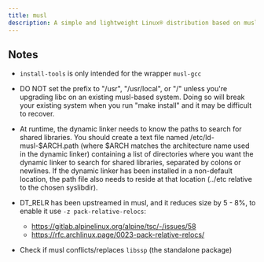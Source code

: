 ```yaml
---
title: musl
description: A simple and lightweight Linux® distribution based on musl libc and toybox
---
```


## Notes
- `install-tools` is only intended for the wrapper `musl-gcc`
- DO NOT set the prefix to "/usr", "/usr/local", or "/" unless you're upgrading libc on an existing musl-based system. Doing so will break your existing system when you run "make install" and it may be difficult to recover.
- At runtime, the dynamic linker needs to know the paths to search for shared libraries. You should create a text file named /etc/ld-musl-$ARCH.path (where $ARCH matches the architecture name used in the dynamic linker) containing a list of directories where you want the dynamic linker to search for shared libraries, separated by colons or newlines. If the dynamic linker has been installed in a non-default location, the path file also needs to reside at that location (../etc relative to the chosen syslibdir).
- DT_RELR has been upstreamed in musl, and it reduces size by 5 - 8%, to enable it use `-z pack-relative-relocs`:
  - https://gitlab.alpinelinux.org/alpine/tsc/-/issues/58
  - https://rfc.archlinux.page/0023-pack-relative-relocs/

- Check if musl conflicts/replaces `libssp` (the standalone package)
